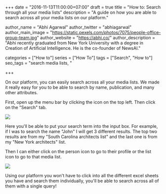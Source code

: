 +++
date = "2016-11-13T11:00:00+07:00"
draft = true
title = "How to: Search through all your media lists"
description = "A guide on how you are able to search across all your media lists on our platform."

author_name = "Abhi Agarwal"
author_twitter = "abhiagarwal"
author_main_image = "https://static.pexels.com/photos/7075/people-office-group-team.jpg"
author_website = "https://abhi.co/"
author_description = "Abhi recently graduated from New York University with a degree in Creation of Artificial Intelligence. He is the co-founder of NewsAI."

categories = ["How to"]
series = ["How To"]
tags = ["Search", "How to"]
seo_tags = "search media lists, "

+++

On our platform, you can easily search across all your media lists. We made it really easy for you to be able to search by name, publication, and many other attributes.

First, open up the menu bar by clicking the icon on the top left. Then click on the "Search" tab.

![](https://storage.googleapis.com/newsai-main-site/blog/how-to-search/1.png)

Here you'll be able to put your search term into the input box. For example, if I was to search the name "John" I will get 3 different results. The top two results are from my "South Carolina architects list" and the last one is from my "New York architects" list.

Then I can either click on the person icon to go to their profile or the list icon to go to that media list.

![](https://storage.googleapis.com/newsai-main-site/blog/how-to-search/3.png)

Using our platform you won't have to click into all the different excel sheets you have and search them individually, you'll be able to search across all of them with a single query!
